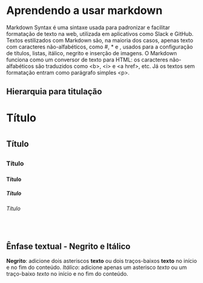 # Aprendendo a usar markdown
Markdown Syntax é uma sintaxe usada para padronizar e facilitar formatação de texto na web, utilizada em aplicativos como Slack e GitHub. Textos estilizados com Markdown são, na maioria dos casos, apenas texto com caracteres não-alfabéticos, como #, \* e ![](), usados para a configuração de títulos, listas, itálico, negrito e inserção de imagens. O Markdown funciona como um conversor de texto para HTML: os caracteres não-alfabéticos são traduzidos como &lt;b>, &lt;i> e &lt;a href>, etc. Já os textos sem formatação entram como parágrafo simples &lt;p>.


## **Hierarquia para titulação**
# Título <h1>
## Título <h2>
### Título <h3>
#### Título <h4>
##### Título <h5>
###### Título <h6>
  
 <br />

## Ênfase textual - Negrito e Itálico
**Negrito**: adicione dois asteriscos **texto** ou dois traços-baixos __texto__ no início e no fim do conteúdo.
*Itálico*: adicione apenas um asterisco *texto* ou um traço-baixo _texto_ no início e no fim do conteúdo.
  
##  
  
  


